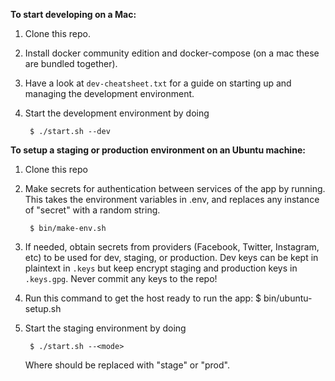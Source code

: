 **To start developing on a Mac:**

1. Clone this repo.
2. Install docker community edition and docker-compose (on a mac these are
   bundled together).
4. Have a look at `dev-cheatsheet.txt` for a guide on starting up and
   managing the development environment.
5. Start the development environment by doing 

		$ ./start.sh --dev

**To setup a staging or production environment on an Ubuntu machine:**

1. Clone this repo
2. Make secrets for authentication between services of the app by running.
   This takes the environment variables in .env, and replaces any instance of
   "secret" with a random string.

        $ bin/make-env.sh

3. If needed, obtain secrets from providers (Facebook, Twitter, Instagram, etc)
   to be used for dev, staging, or production.  Dev keys can be kept in 
   plaintext in `.keys` but keep encrypt staging and production keys in
   `.keys.gpg`.  Never commit any keys to the repo!
3. Run this command to get the host ready to run the app:
        $ bin/ubuntu-setup.sh
3. Start the staging environment by doing 

        $ ./start.sh --<mode>

   Where <mode> should be replaced with "stage" or "prod".

